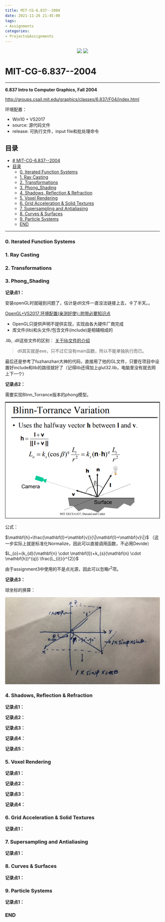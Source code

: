```yaml
---
title: MIT-CG-6.837--2004
date: 2021-11-26 21:45:00
tags:
- Assignments
categories:
- Projects&Assignments
---
```


<p align='center'>
<a href="https://github.com/satoshiSchubert" target="_blank"><img src="https://img.shields.io/badge/Github-@SatoshiNg-f3e1e1.svg?style=flat-square&logo=GitHub"></a>
<img src='https://img.shields.io/badge/style-Chinese-c45a65.svg?style=flat-square' />

# MIT-CG-6.837--2004
---
**6.837 Intro to Computer Graphics, Fall 2004**

http://groups.csail.mit.edu/graphics/classes/6.837/F04/index.html 

环境配置：

- Win10 + VS2017
- source: 源代码文件
- release: 可执行文件，input file和批处理命令

## 目录
<!-- TOC -->

- [# MIT-CG-6.837--2004](#-mit-cg-6837--2004)
- [目录](#目录)
  - [0. Iterated Function Systems](#0-iterated-function-systems)
  - [1. Ray Casting](#1-ray-casting)
  - [2. Transformations](#2-transformations)
  - [3. Phong_Shading](#3-phong_shading)
  - [4. Shadows, Reflection & Refraction](#4-shadows-reflection--refraction)
  - [5. Voxel Rendering](#5-voxel-rendering)
  - [6. Grid Acceleration & Solid Textures](#6-grid-acceleration--solid-textures)
  - [7. Supersampling and Antialiasing](#7-supersampling-and-antialiasing)
  - [8. Curves & Surfaces](#8-curves--surfaces)
  - [9. Particle Systems](#9-particle-systems)
  - [END](#end)

<!-- /TOC -->
---
### 0. Iterated Function Systems



### 1. Ray Casting




### 2. Transformations



### 3. Phong_Shading

**记录点1：**

安装openGL时就碰到问题了，估计是dll文件一直没法链接上去，卡了半天。。

[OpenGL+VS2017 环境配置(亲测好使)::附带必要知识点](https://blog.csdn.net/AvatarForTest/article/details/79199807?spm=1001.2101.3001.6650.2&utm_medium=distribute.pc_relevant.none-task-blog-2%7Edefault%7ECTRLIST%7Edefault-2.no_search_link&depth_1-utm_source=distribute.pc_relevant.none-task-blog-2%7Edefault%7ECTRLIST%7Edefault-2.no_search_link)

- OpenGL只提供声明不提供实现，实现由各大硬件厂商完成
- 库文件(lib)和头文件/包含文件(include)是相辅相成的

.lib, .dll这些文件的区别：
[关于lib文件的介绍](https://blog.csdn.net/m0_37876745/article/details/78323848?utm_medium=distribute.pc_relevant.none-task-blog-2~default~baidujs_baidulandingword~default-0.no_search_link&spm=1001.2101.3001.4242.1)

>dll其实就是exe，只不过它没有main函数，所以不能单独执行而已。

最后还是参考了fuzhanzhan大神的代码，直接用了他的GL文件，只要在项目中设置好include和lib的路径就好了（记得lib还得加上glut32.lib，电脑里没有就去网上下一个）

**记录点2：**

需要实现Blinn_Torrance版本的phong模型。

![](../pics/blinntorrance.png)

公式：

$\mathbf{h}=\frac{\mathbf{I}+\mathbf{v}}{\|\mathbf{I}+\mathbf{v}\|}$ （这一步实际上就是标准化Normalize，因此可以直接调用函数，不必用Devide）

$L_{o}=(k_{d}(\mathbf{n} \cdot \mathbf{l})+k_{s}(\mathbf{n} \cdot \mathbf{h})^{q}) \frac{L_{i}}{r^{2}}$

由于assignment3中使用的不是点光源，因此可以忽略r<sup>2</sup>项。

**记录点3：**

球坐标的换算：

![](../pics/meshsph1.png)







### 4. Shadows, Reflection & Refraction

**记录点1：**



**记录点2：**


**记录点3：**


**记录点4：**



**记录点5：**




### 5. Voxel Rendering

**记录点1：**



**记录点2：**


**记录点3：**



**记录点4：**




### 6. Grid Acceleration & Solid Textures

**记录点1：**




### 7. Supersampling and Antialiasing

**记录点1：**




### 8. Curves & Surfaces

**记录点1：**




### 9. Particle Systems

**记录点1：**



### END
